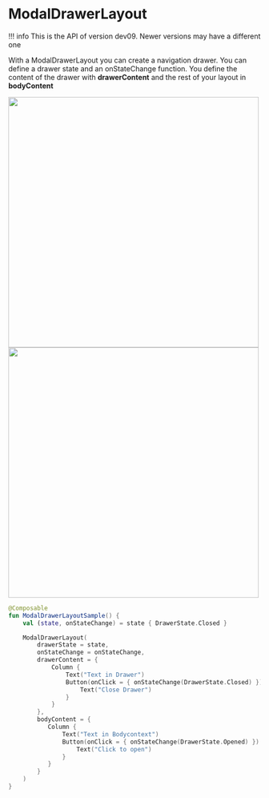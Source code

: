 # ModalDrawerLayout

!!! info
    This is the API of version dev09. Newer versions may have a different one

With a ModalDrawerLayout you can create a navigation drawer. You can define a drawer state and an onStateChange function.
You define the content of the drawer with **drawerContent** and the rest of your layout in **bodyContent**

<p align="left">
  <img src ="../../images/modaldrawerClosed.png" height=500 />
    <img src ="../../images/ModaldrawerOpened.png" height=500 />

</p>

```kotlin
@Composable
fun ModalDrawerLayoutSample() {
    val (state, onStateChange) = state { DrawerState.Closed }

    ModalDrawerLayout(
        drawerState = state,
        onStateChange = onStateChange,
        drawerContent = {
            Column {
                Text("Text in Drawer")
                Button(onClick = { onStateChange(DrawerState.Closed) }) {
                    Text("Close Drawer")
                }
            }
        },
        bodyContent = {
           Column {
               Text("Text in Bodycontext")
               Button(onClick = { onStateChange(DrawerState.Opened) }) {
                   Text("Click to open")
               }
           }
        }
    )
}
```